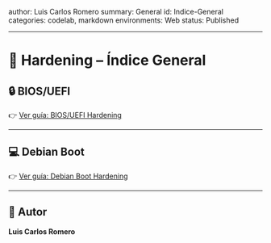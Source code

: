 
author: Luis Carlos Romero
summary: General
id: Indice-General
categories: codelab, markdown
environments: Web
status: Published

---

# 🧱 Hardening – Índice General

## 🔒 BIOS/UEFI

👉 [Ver guía: BIOS/UEFI Hardening](https://lromnav497.github.io/Hardening/Proyecto-1-Bastionado-del-arranque-del-sistema/BIOS/Guia-BIOS)

---

## 💻 Debian Boot

👉 [Ver guía: Debian Boot Hardening](https://lromnav497.github.io/Hardening/Proyecto-1-Bastionado-del-arranque-del-sistema/DEBIAN/Guia-DEBIAN)

---

## 👤 Autor

**Luis Carlos Romero**
